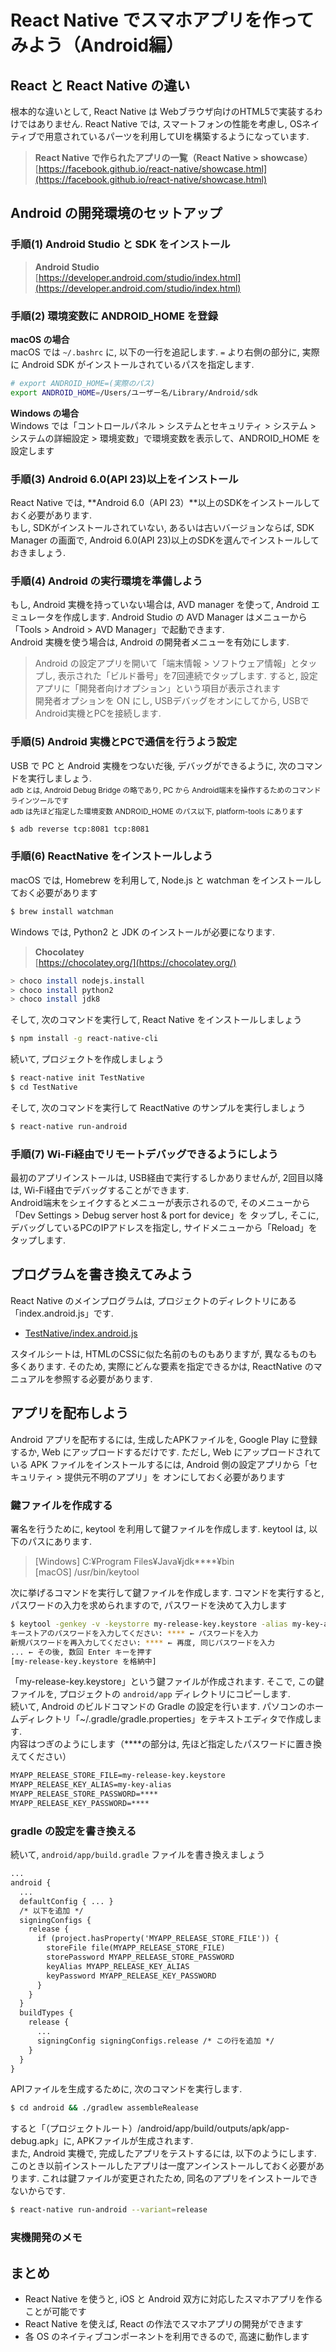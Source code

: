 # React Native でスマホアプリを作ってみよう（Android編）
## React と React Native の違い
根本的な違いとして, React Native は Webブラウザ向けのHTML5で実装するわけではありません.
React Native では, スマートフォンの性能を考慮し, OSネイティブで用意されているパーツを利用してUIを構築するようになっています.

> **React Native で作られたアプリの一覧（React Native > showcase）**<br>
> [https://facebook.github.io/react-native/showcase.html](https://facebook.github.io/react-native/showcase.html)

## Android の開発環境のセットアップ
### 手順(1) Android Studio と SDK をインストール

> **Android Studio**<br>
> [https://developer.android.com/studio/index.html](https://developer.android.com/studio/index.html)

### 手順(2) 環境変数に ANDROID_HOME を登録

**macOS の場合**<br>
macOS では `~/.bashrc` に, 以下の一行を追記します. `=` より右側の部分に, 実際に Android SDK がインストールされているパスを指定します.

```bash
# export ANDROID_HOME=(実際のパス)
export ANDROID_HOME=/Users/ユーザー名/Library/Android/sdk
```

**Windows の場合**<br>
Windows では「コントロールパネル > システムとセキュリティ > システム > システムの詳細設定 > 環境変数」で環境変数を表示して、ANDROID_HOME を設定します

### 手順(3) Android 6.0(API 23)以上をインストール
React Native では, **Android 6.0（API 23）**以上のSDKをインストールしておく必要があります.<br>
もし, SDKがインストールされていない, あるいは古いバージョンならば,
SDK Manager の画面で, Android 6.0(API 23)以上のSDKを選んでインストールしておきましょう.

### 手順(4) Android の実行環境を準備しよう
もし, Android 実機を持っていない場合は, AVD manager を使って, Android エミュレータを作成します.
Android Studio の AVD Manager はメニューから「Tools > Android > AVD Manager」で起動できます.<br>
Android 実機を使う場合は, Android の開発者メニューを有効にします.

> Android の設定アプリを開いて「端末情報 > ソフトウェア情報」とタップし, 表示された「ビルド番号」を7回連続でタップします.
> すると, 設定アプリに「開発者向けオプション」という項目が表示されます<br>
> 開発者オプションを ON にし, USBデバッグをオンにしてから, USBでAndroid実機とPCを接続します.

### 手順(5) Android 実機とPCで通信を行うよう設定
USB で PC と Android 実機をつないだ後, デバッグができるように, 次のコマンドを実行しましょう.<br>
<sup>adb とは, Android Debug Bridge の略であり, PC から Android端末を操作するためのコマンドラインツールです</sup><br>
<sup>adb は先ほど指定した環境変数 ANDROID_HOME のパス以下, platform-tools にあります</sup>

```bash
$ adb reverse tcp:8081 tcp:8081
```

### 手順(6) ReactNative をインストールしよう
macOS では, Homebrew を利用して, Node.js と watchman をインストールしておく必要があります

```bash
$ brew install watchman
```

Windows では, Python2 と JDK のインストールが必要になります.

> **Chocolatey**<br>
> [https://chocolatey.org/](https://chocolatey.org/)

```bash
> choco install nodejs.install
> choco install python2
> choco install jdk8
```

そして, 次のコマンドを実行して, React Native をインストールしましょう

```bash
$ npm install -g react-native-cli
```

続いて, プロジェクトを作成しましょう

```bash
$ react-native init TestNative
$ cd TestNative
```

そして, 次のコマンドを実行して ReactNative のサンプルを実行しましょう

```bash
$ react-native run-android
```

### 手順(7) Wi-Fi経由でリモートデバッグできるようにしよう
最初のアプリインストールは, USB経由で実行するしかありませんが, 2回目以降は, Wi-Fi経由でデバッグすることができます.<br>
Android端末をシェイクするとメニューが表示されるので, そのメニューから「Dev Settings > Debug server host & port for device」を
タップし, そこに, デバッグしているPCのIPアドレスを指定し, サイドメニューから「Reload」をタップします.

## プログラムを書き換えてみよう
React Native のメインプログラムは, プロジェクトのディレクトリにある「index.android.js」です.

- [TestNative/index.android.js](examples/TestNative/index.android.js)

スタイルシートは, HTMLのCSSに似た名前のものもありますが, 異なるものも多くあります.
そのため, 実際にどんな要素を指定できるかは, ReactNative のマニュアルを参照する必要があります.

## アプリを配布しよう
Android アプリを配布するには, 生成したAPKファイルを, Google Play に登録するか, Web にアップロードするだけです.
ただし, Web にアップロードされている APK ファイルをインストールするには, Android 側の設定アプリから「セキュリティ > 提供元不明のアプリ」を
オンにしておく必要があります

### 鍵ファイルを作成する
署名を行うために, keytool を利用して鍵ファイルを作成します.
keytool は, 以下のパスにあります.

> [Windows] C:¥Program Files¥Java¥jdk****¥bin<br>
> [macOS] /usr/bin/keytool

次に挙げるコマンドを実行して鍵ファイルを作成します.
コマンドを実行すると, パスワードの入力を求められますので, パスワードを決めて入力します

```bash
$ keytool -genkey -v -keystorre my-release-key.keystore -alias my-key-alias -keyalg RSA -keysize 2048 -validity 10000
キーストアのパスワードを入力してください: **** ← パスワードを入力
新規パスワードを再入力してください: **** ← 再度, 同じパスワードを入力
... ← その後, 数回 Enter キーを押す
[my-release-key.keystore を格納中]
```

「my-release-key.keystore」という鍵ファイルが作成されます.
そこで, この鍵ファイルを, プロジェクトの `android/app` ディレクトリにコピーします.<br>
続いて, Android のビルドコマンドの Gradle の設定を行います.
パソコンのホームディレクトリ「~/.gradle/gradle.properties」をテキストエディタで作成します.<br>
内容はつぎのようにします（****の部分は, 先ほど指定したパスワードに置き換えてください）

```txt
MYAPP_RELEASE_STORE_FILE=my-release-key.keystore
MYAPP_RELEASE_KEY_ALIAS=my-key-alias
MYAPP_RELEASE_STORE_PASSWORD=****
MYAPP_RELEASE_KEY_PASSWORD=****
```

### gradle の設定を書き換える
続いて, `android/app/build.gradle` ファイルを書き換えましょう

```txt
...
android {
  ...
  defaultConfig { ... }
  /* 以下を追加 */
  signingConfigs {
    release {
      if (project.hasProperty('MYAPP_RELEASE_STORE_FILE')) {
        storeFile file(MYAPP_RELEASE_STORE_FILE)
        storePassword MYAPP_RELEASE_STORE_PASSWORD
        keyAlias MYAPP_RELEASE_KEY_ALIAS
        keyPassword MYAPP_RELEASE_KEY_PASSWORD
      }
    }
  }
  buildTypes {
    release {
      ...
      signingConfig signingConfigs.release /* この行を追加 */
    }
  }
}
```

APIファイルを生成するために, 次のコマンドを実行します.

```bash
$ cd android && ./gradlew assembleRealease
```

すると「（プロジェクトルート）/android/app/build/outputs/apk/app-debug.apk」に, APKファイルが生成されます.<br>
また, Android 実機で, 完成したアプリをテストするには, 以下のようにします.
このとき以前インストールしたアプリは一度アンインストールしておく必要があります.
これは鍵ファイルが変更されたため, 同名のアプリをインストールできないからです.

```bash
$ react-native run-android --variant=release
```

### 実機開発のメモ

## まとめ
- React Native を使うと, iOS と Android 双方に対応したスマホアプリを作ることが可能です
- React Native を使えば, React の作法でスマホアプリの開発ができます
- 各 OS のネイティブコンポーネントを利用できるので, 高速に動作します
